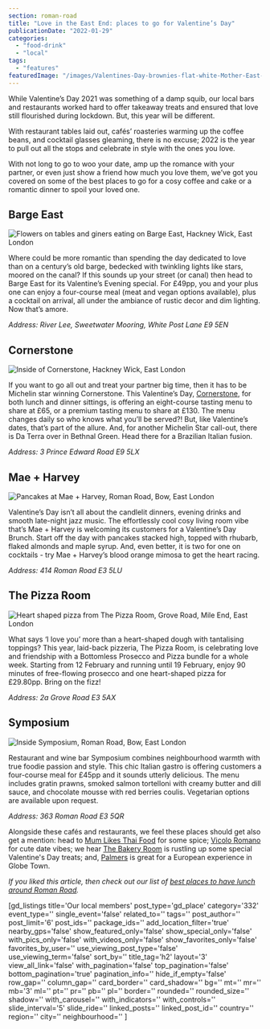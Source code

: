 ```yaml
---
section: roman-road
title: "Love in the East End: places to go for Valentine’s Day"
publicationDate: "2022-01-29"
categories: 
  - "food-drink"
  - "local"
tags: 
  - "features"
featuredImage: "/images/Valentines-Day-brownies-flat-white-Mother-East-London.jpg"
---
```


While Valentine’s Day 2021 was something of a damp squib, our local bars and restaurants worked hard to offer takeaway treats and ensured that love still flourished during lockdown. But, this year will be different. 

With restaurant tables laid out, cafés’ roasteries warming up the coffee beans, and cocktail glasses gleaming, there is no excuse; 2022 is the year to pull out all the stops and celebrate in style with the ones you love.

With not long to go to woo your date, amp up the romance with your partner, or even just show a friend how much you love them, we’ve got you covered on some of the best places to go for a cosy coffee and cake or a romantic dinner to spoil your loved one.

## **Barge East**

![Flowers on tables and giners eating on Barge East, Hackney Wick, East London](/images/Valentines_2022_Barge_East-300x300.jpg)

Where could be more romantic than spending the day dedicated to love than on a century’s old barge, bedecked with twinkling lights like stars, moored on the canal? If this sounds up your street (or canal) then head to Barge East for its Valentine’s Evening special. For £49pp, you and your plus one can enjoy a four-course meal (meat and vegan options available), plus a cocktail on arrival, all under the ambiance of rustic decor and dim lighting. Now that’s amore.

_Address: River Lee, Sweetwater Mooring, White Post Lane E9 5EN_

## **Cornerstone**

![Inside of Cornerstone, Hackney Wick, East London](/images/cornestone-valentines-day-2022-300x300.jpg)

If you want to go all out and treat your partner big time, then it has to be Michelin star winning Cornerstone. This Valentine’s Day, [Cornerstone](https://www.cornerstonehackney.com/), for both lunch and dinner sittings, is offering an eight-course tasting menu to share at £65, or a premium tasting menu to share at £130. The menu changes daily so who knows what you’ll be served?! But, like Valentine’s dates, that’s part of the allure. And, for another Michelin Star call-out, there is Da Terra over in Bethnal Green. Head there for a Brazilian Italian fusion.

_Address: 3 Prince Edward Road E9 5LX_

## **Mae + Harvey**

![Pancakes at Mae + Harvey, Roman Road, Bow, East London](/images/MaeHarvey-Valentines-Day-300x300.jpg)

Valentine’s Day isn’t all about the candlelit dinners, evening drinks and smooth late-night jazz music. The effortlessly cool cosy living room vibe that’s Mae + Harvey is welcoming its customers for a Valentine’s Day Brunch. Start off the day with pancakes stacked high, topped with rhubarb, flaked almonds and maple syrup. And, even better, it is two for one on cocktails - try Mae + Harvey’s blood orange mimosa to get the heart racing.

_Address: 414 Roman Road E3 5LU_

## **The Pizza Room**

![Heart shaped pizza from The Pizza Room, Grove Road, Mile End, East London](/images/The-Pizza-Room-heart-pizza-300x300.jpg)

What says ‘I love you’ more than a heart-shaped dough with tantalising toppings? This year, laid-back pizzeria, The Pizza Room, is celebrating love and friendship with a Bottomless Prosecco and Pizza bundle for a whole week. Starting from 12 February and running until 19 February, enjoy 90 minutes of free-flowing prosecco and one heart-shaped pizza for £29.80pp. Bring on the fizz!

_Address: 2a Grove Road E3 5AX_

## **Symposium**

![Inside Symposium, Roman Road, Bow, East London](/images/Symposium-Valentines-Day-2022-300x300.jpg)

Restaurant and wine bar Symposium combines neighbourhood warmth with true foodie passion and style. This chic Italian gastro is offering customers a four-course meal for £45pp and it sounds utterly delicious. The menu includes gratin prawns, smoked salmon tortelloni with creamy butter and dill sauce, and chocolate mousse with red berries coulis. Vegetarian options are available upon request. 

_Address: 363 Roman Road E3 5QR_

Alongside these cafés and restaurants, we feel these places should get also get a mention: head to [Mum Likes Thai Food](https://www.mumlikesthaifood.com/) for some spice; [Vicolo Romano](https://romanroadlondon.com/places/vicolo-romano-bow/) for cute date vibes; we hear [The Bakery Room](https://www.thebakeryroom.com/) is rustling up some special Valentine's Day treats; and, [Palmers](https://www.palmersrestaurant.co.uk/) is great for a European experience in Globe Town.

_If you liked this article, then check out our list of [best places to have lunch around Roman Road](https://romanroadlondon.com/best-lunch-places/)._

\[gd\_listings title='Our local members' post\_type='gd\_place' category='332' event\_type='' single\_event='false' related\_to='' tags='' post\_author='' post\_limit='6' post\_ids='' package\_ids='' add\_location\_filter='true' nearby\_gps='false' show\_featured\_only='false' show\_special\_only='false' with\_pics\_only='false' with\_videos\_only='false' show\_favorites\_only='false' favorites\_by\_user='' use\_viewing\_post\_type='false' use\_viewing\_term='false' sort\_by='' title\_tag='h2' layout='3' view\_all\_link='false' with\_pagination='false' top\_pagination='false' bottom\_pagination='true' pagination\_info='' hide\_if\_empty='false' row\_gap='' column\_gap='' card\_border='' card\_shadow='' bg='' mt='' mr='' mb='3' ml='' pt='' pr='' pb='' pl='' border='' rounded='' rounded\_size='' shadow='' with\_carousel='' with\_indicators='' with\_controls='' slide\_interval='5' slide\_ride='' linked\_posts='' linked\_post\_id='' country='' region='' city='' neighbourhood='' \]
